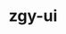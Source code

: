 ---
layout: home

title: zgy-ui
titleTemplate: 一个Vue3组件库

hero:
  name: zgy-ui
  text: 一个Vue3组件库
  tagline: 好好学习,天天向上. 争取早日灭掉小日本
  image:
    src: /logo/zgy-ui.png
    alt: zgy-ui
  actions:
    - theme: brand
      text: 开始
      link: /guild/installation.html
    # - theme: alt
      # text: 在 Gitee 上查看
      # link: https://gitee.com/geeksdidi/kittyui

features:
  - icon: 💡
    title: Vue3组件库
    details: 基于vite打包和TypeScript开发
  - icon: 📦
    title: 打倒小日本
    details: 开发ing
  - icon: 🛠️
    title: 按需引入
    details: 直接支持按需引入无需配置任何插件。
---